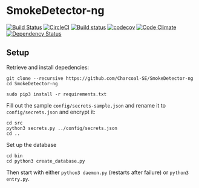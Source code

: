 # SmokeDetector-ng
[![Build Status](https://travis-ci.org/Charcoal-SE/SmokeDetector-ng.svg?branch=master)](https://travis-ci.org/Charcoal-SE/SmokeDetector-ng)
[![CircleCI](https://circleci.com/gh/Charcoal-SE/SmokeDetector-ng.svg?style=shield)](https://circleci.com/gh/Charcoal-SE/SmokeDetector-ng)
[![Build status](https://ci.appveyor.com/api/projects/status/lqwxh106c5k8vefb?svg=true)](https://ci.appveyor.com/project/quartata/smokedetector-ng)
[![codecov](https://codecov.io/gh/Charcoal-SE/SmokeDetector-ng/branch/master/graph/badge.svg)](https://codecov.io/gh/Charcoal-SE/SmokeDetector-ng)
[![Code Climate](https://codeclimate.com/github/Charcoal-SE/SmokeDetector-ng/badges/gpa.svg)](https://codeclimate.com/github/Charcoal-SE/SmokeDetector-ng)
[![Dependency Status](https://www.versioneye.com/user/projects/58dd73dcd6c98d004405474f/badge.svg?style=flat-square)](https://www.versioneye.com/user/projects/58dd73dcd6c98d004405474f)

## Setup

Retrieve and install depedencies:

    git clone --recursive https://github.com/Charcoal-SE/SmokeDetector-ng
    cd SmokeDetector-ng
    
    sudo pip3 install -r requirements.txt
    
Fill out the sample `config/secrets-sample.json` and rename it to `config/secrets.json` and encrypt it:

    cd src
    python3 secrets.py ../config/secrets.json
	cd ..

Set up the database

    cd bin
	cd python3 create_database.py
	
Then start with either `python3 daemon.py` (restarts after failure) or `python3 entry.py`.

